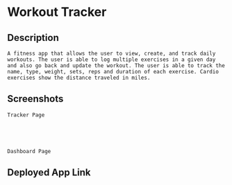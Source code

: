 # Workout Tracker

## Description

    A fitness app that allows the user to view, create, and track daily workouts. The user is able to log multiple exercises in a given day and also go back and update the workout. The user is able to track the name, type, weight, sets, reps and duration of each exercise. Cardio exercises show the distance traveled in miles.

## Screenshots

    Tracker Page
    
    
  


    Dashboard Page

    

## Deployed App Link

    
